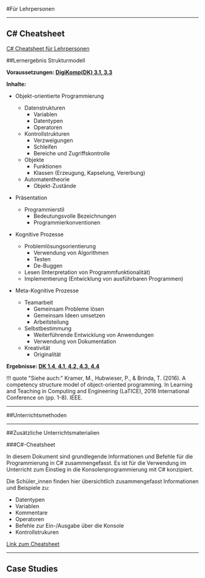 #Für Lehrpersonen

---

## C# Cheatsheet 
[C# Cheatsheet für Lehrpersonen](https://docs.google.com/document/d/1Yz8Mu2px40cTVEKozI4FnQ4GlAeDKEwozIZAPn7FCY4/edit)

##Lernergebnis Strukturmodell

**Voraussetzungen: [DigiKomp(DK) 3.1, 3.3](https://digikomp.at/index.php?id=585&L=0)** 

**Inhalte:**

* Objekt-orientierte Programmierung
    * Datenstrukturen
        * Variablen
        * Datentypen
        * Operatoren
    * Kontrollstrukturen
        * Verzweigungen
        * Schleifen
        * Bereiche und Zugriffskontrolle
    * Objekte
        * Funktionen
        * Klassen (Erzeugung, Kapselung, Vererbung)
    * Automatentheorie
        * Objekt-Zustände


* Präsentation
    * Programmierstil
        * Bedeutungsvolle Bezeichnungen
        * Programmierkonventionen


* Kognitive Prozesse
    * Problemlösungsorientierung
        * Verwendung von Algorithmen
        * Testen
        * De-Buggen
	* Lesen (Interpretation von Programmfunktionalität)
    * Implementierung (Entwicklung von ausführbaren Programmen)


* Meta-Kognitive Prozesse
    * Teamarbeit
        * Gemeinsam Probleme lösen
        * Gemeinsam Ideen umsetzen
        * Arbeitsteilung
    * Selbstbestimmung
        * Weiterführende Entwicklung von Anwendungen
        * Verwendung von Dokumentation
    * Kreativität
        * Originalität
		

**Ergebnisse: [DK 1.4, 4.1, 4.2, 4.3, 4.4](https://digikomp.at/index.php?id=585&L=0)**


!!! quote "Siehe auch:" 
    Kramer, M., Hubwieser, P., & Brinda, T. (2016). A competency structure model of object-oriented programming. In Learning and Teaching in Computing and Engineering (LaTICE), 2016 International Conference on (pp. 1-8). IEEE.

--- 

##Unterrichtsmethoden

---

##Zusätzliche Unterrichtsmaterialien

###C#-Cheatsheet

In diesem Dokument sind grundlegende Informationen und Befehle für die Programmierung in C# zusammengefasst. Es ist für die Verwendung im Unterricht zum Einstieg in die Konsolenprogrammierung mit C# konzipiert.  

Die Schüler_innen finden hier übersichtlich zusammengefasst Informationen und Beispiele zu:

* Datentypen
* Variablen
* Kommentare
* Operatoren
* Befehle zur Ein-/Ausgabe über die Konsole
* Kontrollstrukuren

[Link zum Cheatsheet](https://docs.google.com/document/d/1Yz8Mu2px40cTVEKozI4FnQ4GlAeDKEwozIZAPn7FCY4/edit?usp=sharing)

---

## Case Studies

